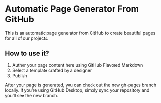 # Automatic Page Generator From GitHub

This is an automatic page generator from GitHub to create beautiful pages for all of our projects.

## How to use it?

1. Author your page content here using GitHub Flavored Markdown
2. Select a template crafted by a designer
3. Publish

After your page is generated, you can check out the new gh-pages branch locally. If you’re using GitHub Desktop, simply sync your repository and you’ll see the new branch.


